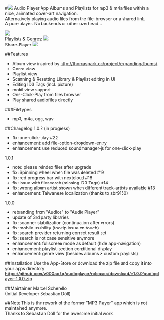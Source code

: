 #![](https://github.com/z000ao8q/screenshots/blob/master/Audioplayer_Icon_30.png) Audio Player App
Albums and Playlists for mp3 & m4a files within a nice, animated cover-art navigation.<br>
Alternatively playing audio files from the file-browser or a shared link.<br>
A pure player. No backends or other overhead...

![](https://github.com/z000ao8q/screenshots/blob/master/audioplayer_main.png)<br>
Playlists & Genres:
![](https://github.com/z000ao8q/screenshots/blob/master/audioplayer_lists.png)<br>
Share-Player
![](https://github.com/z000ao8q/screenshots/blob/master/audioplayer_share.png)

##Features
- Album view inspired by http://thomaspark.co/project/expandingalbums/ 
- Genre view
- Playlist view
- Scanning & Resetting Library & Playlist editing in UI
- Editing ID3 Tags (incl. picture)
- mobil view support
- One-Click-Play from files browser
- Play shared audiofiles directly

###Filetypes
- mp3, m4a, ogg, wav

##Changelog
1.0.2 (in progress)
- fix: one-click-play #22
- enhancement: add file-option-dropdown-entry
- enhancement: use reduced soundmanager-js for one-click-play

1.0.1
- note: please reindex files after upgrade
- fix: Spinning wheel when file was deleted #19
- fix: red progress bar with nextcloud #18
- fix: issue with filesearch (missing ID3 Tags) #14 
- fix: wrong album artist shown when different track-artists available #13 
- enhancement: Taiwanese localization (thanks to sbr9150)
 
1.0.0
- rebranding from "Audios" to "Audio Player"
- update of 3rd party libraries
- fix: scanner stabilization (continuation after errors)
- fix: mobile usability (tooltip issue on touch)
- fix: search provider returning correct result set
- fix: search is not case sensitive anymore
- enhancement: fullscreen mode as default (hide app-navigation)
- enhancement: playlist-section conditional display
- enhancement: genre view (besides albums & custom playlists)

##Installation
Use the App-Store or download the zip file and copy it into your apps directory
https://github.com/z000ao8q/audioplayer/releases/download/v1.0.0/audioplayer-1.0.0.zip

##Maintainer
Marcel Scherello<br>
(Initial Developer Sebastian Döll)

##Note
This is the rework of the former "MP3 Player" app which is not maintained anymore. <br>
Thanks to Sebastian Döll for the awesome initial work
